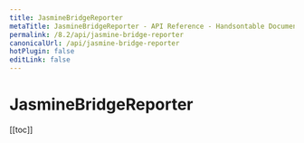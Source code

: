 ```yaml
---
title: JasmineBridgeReporter
metaTitle: JasmineBridgeReporter - API Reference - Handsontable Documentation
permalink: /8.2/api/jasmine-bridge-reporter
canonicalUrl: /api/jasmine-bridge-reporter
hotPlugin: false
editLink: false
---
```


# JasmineBridgeReporter

[[toc]]

